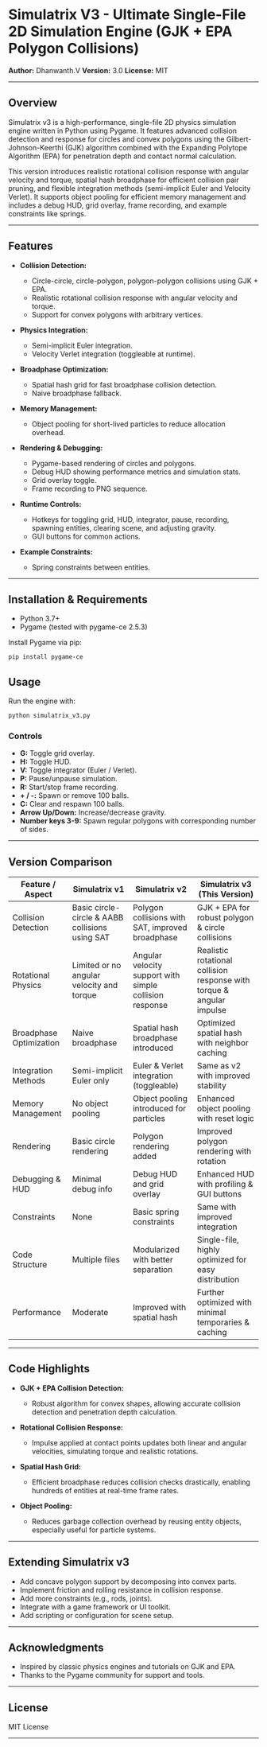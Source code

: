 # Simulatrix V3 - Ultimate Single-File 2D Simulation Engine (GJK + EPA Polygon Collisions)

**Author:** Dhanwanth.V
**Version:** 3.0
**License:** MIT

---

## Overview

Simulatrix v3 is a high-performance, single-file 2D physics simulation engine written in Python using Pygame. It features advanced collision detection and response for circles and convex polygons using the Gilbert-Johnson-Keerthi (GJK) algorithm combined with the Expanding Polytope Algorithm (EPA) for penetration depth and contact normal calculation.

This version introduces realistic rotational collision response with angular velocity and torque, spatial hash broadphase for efficient collision pair pruning, and flexible integration methods (semi-implicit Euler and Velocity Verlet). It supports object pooling for efficient memory management and includes a debug HUD, grid overlay, frame recording, and example constraints like springs.

---

## Features

* **Collision Detection:**

  * Circle-circle, circle-polygon, polygon-polygon collisions using GJK + EPA.
  * Realistic rotational collision response with angular velocity and torque.
  * Support for convex polygons with arbitrary vertices.

* **Physics Integration:**

  * Semi-implicit Euler integration.
  * Velocity Verlet integration (toggleable at runtime).

* **Broadphase Optimization:**

  * Spatial hash grid for fast broadphase collision detection.
  * Naive broadphase fallback.

* **Memory Management:**

  * Object pooling for short-lived particles to reduce allocation overhead.

* **Rendering & Debugging:**

  * Pygame-based rendering of circles and polygons.
  * Debug HUD showing performance metrics and simulation stats.
  * Grid overlay toggle.
  * Frame recording to PNG sequence.

* **Runtime Controls:**

  * Hotkeys for toggling grid, HUD, integrator, pause, recording, spawning entities, clearing scene, and adjusting gravity.
  * GUI buttons for common actions.

* **Example Constraints:**

  * Spring constraints between entities.

---

## Installation & Requirements

* Python 3.7+
* Pygame (tested with pygame-ce 2.5.3)

Install Pygame via pip:

```bash
pip install pygame-ce
```

## Usage

Run the engine with:

```bash
python simulatrix_v3.py
```

### Controls

* **G:** Toggle grid overlay.
* **H:** Toggle HUD.
* **V:** Toggle integrator (Euler / Verlet).
* **P:** Pause/unpause simulation.
* **R:** Start/stop frame recording.
* **+ / -:** Spawn or remove 100 balls.
* **C:** Clear and respawn 100 balls.
* **Arrow Up/Down:** Increase/decrease gravity.
* **Number keys 3-9:** Spawn regular polygons with corresponding number of sides.

---

## Version Comparison

| Feature / Aspect        | Simulatrix v1                                   | Simulatrix v2                                           | Simulatrix v3 (This Version)                                          |
| ----------------------- | ----------------------------------------------- | ------------------------------------------------------- | --------------------------------------------------------------------- |
| Collision Detection     | Basic circle-circle & AABB collisions using SAT | Polygon collisions with SAT, improved broadphase        | GJK + EPA for robust polygon & circle collisions                      |
| Rotational Physics      | Limited or no angular velocity and torque       | Angular velocity support with simple collision response | Realistic rotational collision response with torque & angular impulse |
| Broadphase Optimization | Naive broadphase                                | Spatial hash broadphase introduced                      | Optimized spatial hash with neighbor caching                          |
| Integration Methods     | Semi-implicit Euler only                        | Euler & Verlet integration (toggleable)                 | Same as v2 with improved stability                                    |
| Memory Management       | No object pooling                               | Object pooling introduced for particles                 | Enhanced object pooling with reset logic                              |
| Rendering               | Basic circle rendering                          | Polygon rendering added                                 | Improved polygon rendering with rotation                              |
| Debugging & HUD         | Minimal debug info                              | Debug HUD and grid overlay                              | Enhanced HUD with profiling & GUI buttons                             |
| Constraints             | None                                            | Basic spring constraints                                | Same with improved integration                                        |
| Code Structure          | Multiple files                                  | Modularized with better separation                      | Single-file, highly optimized for easy distribution                   |
| Performance             | Moderate                                        | Improved with spatial hash                              | Further optimized with minimal temporaries & caching                  |

---

## Code Highlights

* **GJK + EPA Collision Detection:**

  * Robust algorithm for convex shapes, allowing accurate collision detection and penetration depth calculation.

* **Rotational Collision Response:**

  * Impulse applied at contact points updates both linear and angular velocities, simulating torque and realistic rotations.

* **Spatial Hash Grid:**

  * Efficient broadphase reduces collision checks drastically, enabling hundreds of entities at real-time frame rates.

* **Object Pooling:**

  * Reduces garbage collection overhead by reusing entity objects, especially useful for particle systems.

---

## Extending Simulatrix v3

* Add concave polygon support by decomposing into convex parts.
* Implement friction and rolling resistance in collision response.
* Add more constraints (e.g., rods, joints).
* Integrate with a game framework or UI toolkit.
* Add scripting or configuration for scene setup.

---

## Acknowledgments

* Inspired by classic physics engines and tutorials on GJK and EPA.
* Thanks to the Pygame community for support and tools.

---

## License

MIT License

---
